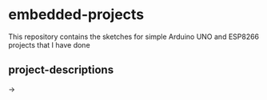 # embedded-projects
This repository contains the sketches for simple Arduino UNO and ESP8266 projects that I have done

## project-descriptions
-> 
